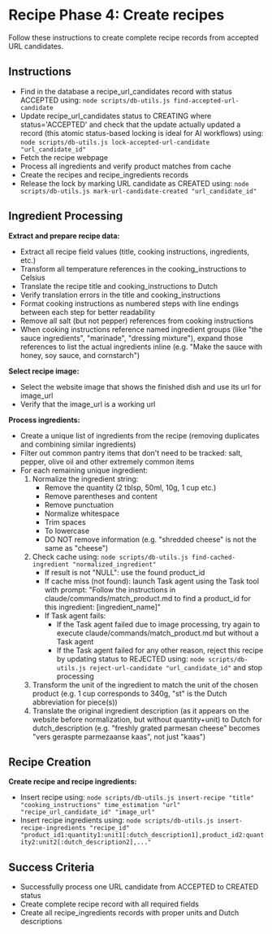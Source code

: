 # Recipe Phase 4: Create recipes

Follow these instructions to create complete recipe records from accepted URL candidates.

## Instructions

- Find in the database a recipe_url_candidates record with status ACCEPTED using: `node scripts/db-utils.js find-accepted-url-candidate`
- Update recipe_url_candidates status to CREATING where status='ACCEPTED' and check that the update actually updated a record (this atomic status-based locking is ideal for AI workflows) using: `node scripts/db-utils.js lock-accepted-url-candidate "url_candidate_id"`
- Fetch the recipe webpage
- Process all ingredients and verify product matches from cache
- Create the recipes and recipe_ingredients records
- Release the lock by marking URL candidate as CREATED using: `node scripts/db-utils.js mark-url-candidate-created "url_candidate_id"`

## Ingredient Processing

**Extract and prepare recipe data:**
- Extract all recipe field values (title, cooking instructions, ingredients, etc.)
- Transform all temperature references in the cooking_instructions to Celsius
- Translate the recipe title and cooking_instructions to Dutch
- Verify translation errors in the title and cooking_instructions
- Format cooking instructions as numbered steps with line endings between each step for better readability
- Remove all salt (but not pepper) references from cooking instructions
- When cooking instructions reference named ingredient groups (like "the sauce ingredients", "marinade", "dressing mixture"), expand those references to list the actual ingredients inline (e.g. "Make the sauce with honey, soy sauce, and cornstarch")

**Select recipe image:**
- Select the website image that shows the finished dish and use its url for image_url
- Verify that the image_url is a working url

**Process ingredients:**
- Create a unique list of ingredients from the recipe (removing duplicates and combining similar ingredients)
- Filter out common pantry items that don't need to be tracked: salt, pepper, olive oil and other extremely common items
- For each remaining unique ingredient:
  1. Normalize the ingredient string:
     - Remove the quantity (2 tblsp, 50ml, 10g, 1 cup etc.)
     - Remove parentheses and content
     - Remove punctuation
     - Normalize whitespace
     - Trim spaces
     - To lowercase
     - DO NOT remove information (e.g. "shredded cheese" is not the same as "cheese")
  2. Check cache using: `node scripts/db-utils.js find-cached-ingredient "normalized_ingredient"`
     - If result is not "NULL": use the found product_id
     - If cache miss (not found): launch Task agent using the Task tool with prompt: "Follow the instructions in claude/commands/match_product.md to find a product_id for this ingredient: [ingredient_name]"
     - If Task agent fails:
       - If the Task agent failed due to image processing, try again to execute claude/commands/match_product.md but without a Task agent
       - If the Task agent failed for any other reason, reject this recipe by updating status to REJECTED using: `node scripts/db-utils.js reject-url-candidate "url_candidate_id"` and stop processing
  3. Transform the unit of the ingredient to match the unit of the chosen product (e.g. 1 cup corresponds to 340g, "st" is the Dutch abbreviation for piece(s))
  4. Translate the original ingredient description (as it appears on the website before normalization, but without quantity+unit) to Dutch for dutch_description (e.g. "freshly grated parmesan cheese" becomes "vers geraspte parmezaanse kaas", not just "kaas")

## Recipe Creation

**Create recipe and recipe ingredients:**
- Insert recipe using: `node scripts/db-utils.js insert-recipe "title" "cooking_instructions" time_estimation "url" "recipe_url_candidate_id" "image_url"`
- Insert recipe ingredients using: `node scripts/db-utils.js insert-recipe-ingredients "recipe_id" "product_id1:quantity1:unit1[:dutch_description1],product_id2:quantity2:unit2[:dutch_description2],..."`


## Success Criteria

- Successfully process one URL candidate from ACCEPTED to CREATED status
- Create complete recipe record with all required fields
- Create all recipe_ingredients records with proper units and Dutch descriptions
